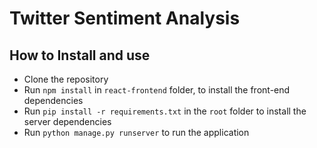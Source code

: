 # Twitter Sentiment Analysis 

## How to Install and use
- Clone the repository
- Run ```npm install``` in ```react-frontend``` folder, to install the front-end dependencies 
- Run ```pip install -r requirements.txt``` in the ```root``` folder to install the server dependencies
- Run ```python manage.py runserver``` to run the application
